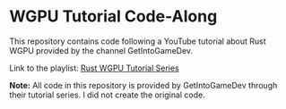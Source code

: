 # WGPU Tutorial Code-Along

This repository contains code following a YouTube tutorial about Rust WGPU provided by the channel GetIntoGameDev.

Link to the playlist: [Rust WGPU Tutorial Series](https://www.youtube.com/watch?v=qDhrXimyN80&list=PLn3eTxaOtL2PNbW4ou-APMV9W9m6nppYl&index=1)

**Note:** All code in this repository is provided by GetIntoGameDev through their tutorial series. I did not create the original code.